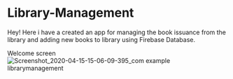 # Library-Management
Hey! Here i have a created an app for managing the book issuance from the library and adding new books to library using Firebase Database.

Welcome screen
![Screenshot_2020-04-15-15-06-09-395_com example librarymanagement](https://user-images.githubusercontent.com/50515201/79329168-ee399700-7f34-11ea-9d37-e68de3d2e168.jpg)


